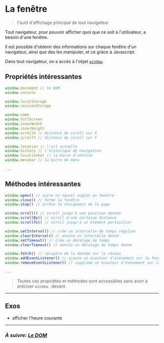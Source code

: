 # La fenêtre

> l'outil d'affichage principal de tout navigateur

Tout navigateur, pour pouvoir afficher quoi que ce soit à l'utilisateur, a besoin d'une fenêtre.

Il est possible d'obtenir des informations sur chaque fenêtre d'un navigateur, ainsi que des les manipuler, et ce grâce à Javascript.


Dans tout navigateur, on a accès à l'objet [`window`](https://developer.mozilla.org/fr/docs/Web/API/Window).

## Propriétés intéressantes

```js
window.document // le DOM
window.console

window.localStorage
window.sessionStorage

window.name
window.fullScreen
window.innerWidth
window.innerHeight
window.scrollX // distance de scroll sur X
window.scrollY // distance de scroll sur Y

window.location // l'url actuelle
window.history // l'historique de navigation
window.locationbar // la barre d'adresse
window.menubar // la barre de menu

...
```

## Méthodes intéressantes

```js
window.open() // ouvre un nouvel onglet ou fenêtre
window.close() // ferme la fenêtre
window.stop() // arrête le chargement de la page

window.scroll() // scroll jusqu'à une position donnée
window.scrollBy() // scroll d'une certaine distance
window.scrollTo() // scroll jusqu'à un élément particulier

window.setInterval() // crée un intervalle de temps régulier
window.clearInterval() // annule un intervalle donné
window.setTimeout() // crée un décalage de temps
window.clearTimeout() // annule un décalage de temps donné

window.fetch() // récupère de la donnée sur le réseau
window.addEventListener() // ajoute un écouteur d'évènement sur la fenêtre
window.removeEventListener() // supprime un écouteur d'évènement sur la fenêtre

...
```

> Toutes ces propriétés et méthodes sont accessibles sans avoir à préciser `window.` devant.

---

## Exos
- afficher l'heure courante

---

### _À suivre: [Le DOM](./3-2_dom.md)_

